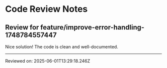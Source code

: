 # Code Review Notes

## Review for feature/improve-error-handling-1748784557447

Nice solution! The code is clean and well-documented.

---
Reviewed on: 2025-06-01T13:29:18.246Z